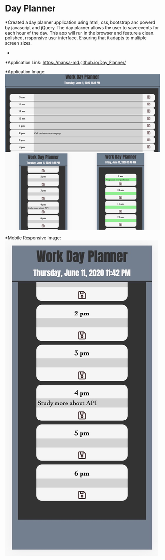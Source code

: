 # Day Planner

*Created a day planner application using html, css, bootstrap and powerd by javascript and jQuery. The day planner allows the user to save events for each hour of the day. This app will run in the browser and feature a clean, polished, responsive user interface. Ensuring that it adapts to multiple screen sizes.

*



*Application Link: https://mansa-md.github.io/Day_Planner/

*Application Image: ![](Assets/collage.JPG)

*Mobile Responsive Image: ![](Assets/mb_rp.JPG)
